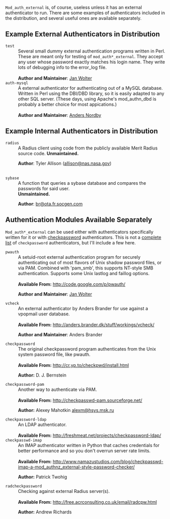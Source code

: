 `Mod_auth_external` is, of course, useless unless it has an external authenticator to run. There are some examples of authenticators included in the distribution, and several useful ones are available separately.

## Example External Authenticators in Distribution ##

<dl>
<dt><code>test</code></dt>
<dd>
Several small dummy external authentication programs written in Perl. These are meant only for testing of <code>mod_auth*_external</code>. They accept any user whose password exactly matches his login name. They write lots of debugging info to the error_log file.<br>
<br>
<b>Author and Maintainer</b>: <a href='http://www.unixpapa.com/white.cgi'>Jan Wolter</a>

</dd>

<dt><code>auth-mysql</code></dt>
<dd>
A external authenticator for authenticating out of a MySQL database. Written in Perl using the DBI/DBD library, so it is easily adapted to any other SQL server. (These days, using Apache's mod_authn_dbd is probably a better choice for most appications.)<br>
<br>
<b>Author and Maintainer</b>: <a href='http://anders.fix.no/software/#unix'>Anders Nordby</a>

</dd>
</dl>

## Example Internal Authenticators in Distribution ##

<dl>
<dt><code>radius</code></dt>
<dd>
A Radius client using code from the publicly available Merit Radius source code. <b>Unmaintained.</b>

<b>Author</b>: Tyler Allison (allison@nas.nasa.gov)<br>
<br>
</dd>

<dt><code>sybase</code></dt>
<dd>
A function that queries a sybase database and compares the passwords for said user.<br>
<b>Unmaintained.</b>

<b>Author</b>: br@ota.fr.socgen.com<br>
</dd>
</dl>

## Authentication Modules Available Separately ##

`Mod_auth*_external` can be used either with authenticators specifically written for it or with [checkpassword](http://cr.yp.to/checkpwd.html) authenticators.  This is not a [complete list](http://www.qmailwiki.org/index.php/Qmail-checkpassword) of `checkpassword` authenticators, but I'll include a few here.

<dl>
<dt><code>pwauth</code></dt>
<dd>
A setuid-root external authentication program for securely authenticating out of most flavors of Unix shadow password files, or via PAM. Combined with 'pam_smb', this supports NT-style SMB authentication. Supports some Unix lastlog and faillog options.<br>
<br>
<b>Available From:</b> <a href='http://code.google.com/p/pwauth/'>http://code.google.com/p/pwauth/</a>

<b>Author and Maintainer</b>: <a href='http://www.unixpapa.com/white.cgi'>Jan Wolter</a>
</dd>

<dt><code>vcheck</code></dt>
<dd>
An external authenticator by Anders Brander for use against a vpopmail user database.<br>
<br>
<b>Available From:</b> <a href='http://anders.brander.dk/stuff/workings/vcheck/'>http://anders.brander.dk/stuff/workings/vcheck/</a>

<b>Author and Maintainer</b>: Anders Brander<br>
</dd>

<dt><code>checkpassword</code></dt>
<dd>
The original checkpassword program authenticates from the Unix system password file, like pwauth.<br>
<br>
<b>Available From:</b> <a href='http://cr.yp.to/checkpwd/install.html'>http://cr.yp.to/checkpwd/install.html</a>

<b>Author:</b> D. J. Bernstein<br>
</dd>

<dt><code>checkpassword-pam</code></dt>
<dd>
Another way to authenticate via PAM.<br>
<br>
<b>Available From:</b> <a href='http://checkpasswd-pam.sourceforge.net/'>http://checkpasswd-pam.sourceforge.net/</a>

<b>Author:</b> Alexey Mahotkin alexm@hsys.msk.ru<br>
</dd>

<dt><code>checkpassword-ldap</code></dt>
<dd>
An LDAP authenticator.<br>
<br>
<b>Available From:</b> <a href='http://freshmeat.net/projects/checkpassword-ldap/'>http://freshmeat.net/projects/checkpassword-ldap/</a>
</dd>

<dt><code>checkpasswd-imap</code></dt>
<dd>
An IMAP authenticator written in Python that caches credentials for better performance and so you don't overrun server rate limits.<br>
<br>
<b>Available From:</b> <a href='http://www.namazustudios.com/blog/checkpasswd-imap-a-mod_authnz_external-style-password-checker/'>http://www.namazustudios.com/blog/checkpasswd-imap-a-mod_authnz_external-style-password-checker/</a>

<b>Author:</b> Patrick Twohig<br>
</dd>

<dt><code>radcheckpassword</code></dt>
<dd>
Checking against external Radius server(s).<br>
<br>
<b>Available From:</b> <a href='http://free.acrconsulting.co.uk/email/radcpw.html'>http://free.acrconsulting.co.uk/email/radcpw.html</a>

<b>Author:</b> Andrew Richards<br>
</dd>
</dl>